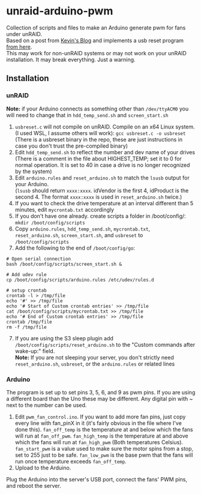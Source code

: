 # unraid-arduino-pwm
Collection of scripts and files to make an Arduino generate pwm for fans under unRAID.  
Based on a post from [Kevin's Blog](https://kmwoley.com/blog/controlling-case-fans-based-on-hard-drive-temperature/) and implements a usb reset program [from here](https://marc.info/?l=linux-usb&m=121459435621262&w=2).  
This may work for non-unRAID systems or may not work on your unRAID installation.  It may break everything.  Just a warning.


## Installation
### unRAID
**Note:** if your Arduino connects as something other than `/dev/ttyACM0` you will need to change that in `hdd_temp_send.sh` and `screen_start.sh`
1. `usbreset.c` will not compile on unRAID.  Compile on an x64 Linux system.  (I used WSL, I assume others will work): `gcc usbreset.c -o usbreset`  
   (There is a usbreset binary in the repo, these are just instructions in case you don't trust the pre-compiled binary)
2. Edit `hdd_temp_send.sh` to reflect the number and dev name of your drives (There is a comment in the file about HIGHEST_TEMP; set it to 0 for normal operation.  It is set to 40 in case a drive is no longer recognized by the system)
3. Edit `arduino.rules` and `reset_arduino.sh` to match the `lsusb` output for your Arduino.  
   (`lsusb` should return `xxxx:xxxx`.  idVendor is the first 4, idProduct is the second 4.  The format `xxxx:xxxx` is used in `reset_arduino.sh` twice.)
4. If you want to check the drive temperature at an interval different than 5 minutes, edit `mycrontab.txt` accordingly
5. If you don't have one already. create scripts a folder in /boot/config/:    `mkdir /boot/config/scripts`
6. Copy `arduino.rules`, `hdd_temp_send.sh`, `mycrontab.txt`, `reset_arduino.sh`, `screen_start.sh`, and `usbreset` to `/boot/config/scripts`
7. Add the following to the end of `/boot/config/go`:
```
# Open serial connection
bash /boot/config/scripts/screen_start.sh &

# Add udev rule
cp /boot/config/scripts/arduino.rules /etc/udev/rules.d

# setup crontab
crontab -l > /tmp/file
echo '#' >> /tmp/file
echo '# Start of Custom crontab entries' >> /tmp/file
cat /boot/config/scripts/mycrontab.txt >> /tmp/file
echo '# End of Custom crontab entries' >> /tmp/file
crontab /tmp/file
rm -f /tmp/file
```
7. If you are using the S3 sleep plugin add `/boot/config/scripts/reset_arduino.sh` to the "Custom commands after wake-up:" field.  
   **Note:** If you are not sleeping your server, you don't strictly need `reset_arduino.sh`, `usbreset`, or the `arduino.rules` or related lines
   
### Arduino
The program is set up to set pins 3, 5, 6, and 9 as pwm pins.  If you are using a different board than the Uno these may be different.  Any digital pin with ~ next to the number can be used.  
1. Edit `pwm_fan_control.ino`.  If you want to add more fan pins, just copy every line with fan_pinX in it (it's fairly obvious in the file where I've done this).  `fan_off_temp` is the temperature at and below which the fans will run at `fan_off_pwm`.  `fan_high_temp` is the temperature at and above which the fans will run at `fan_high_pwm`  (Both temperatures Celsius).  `fan_start_pwm` is a value used to make sure the motor spins from a stop, set to 255 just to be safe.  `fan_low_pwm` is the base pwm that the fans will run once temperature exceeds `fan_off_temp`.  
2. Upload to the Arduino.  



Plug the Arduino into the server's USB port, connect the fans' PWM pins, and reboot the server.
